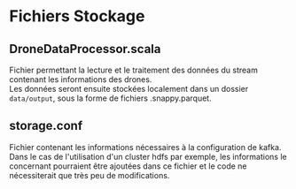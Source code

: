 # **Fichiers Stockage**
## **DroneDataProcessor.scala**

Fichier permettant la lecture et le traitement des données du stream contenant les informations des drones.  
Les données seront ensuite stockées localement dans un dossier `data/output`, sous la forme de fichiers .snappy.parquet.

## storage.conf

Fichier contenant les informations nécessaires à la configuration de kafka. Dans le cas de l'utilisation d'un cluster hdfs par exemple, les informations le concernant pourraient être ajoutées dans ce fichier et le code ne nécessiterait que très peu de modifications.